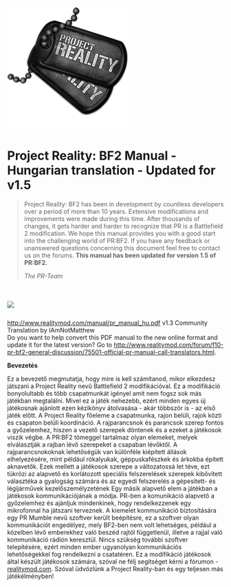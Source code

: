 # ![](/assets/PR_v1_Logo.png)

# **Project Reality: BF2 Manual - Hungarian translation - Updated for v1.5**

> Project Reality: BF2 has been in development by countless developers over a period of more than 10 years. Extensive modifications and improvements were made during this time. After thousands of changes, it gets harder and harder to recognize that PR is a Battlefield 2 modification. We hope this manual provides you with a good start into the challenging world of PR:BF2. If you have any feedback or unanswered questions concerning this document feel free to contact us on the forums. **This manual has been updated for version 1.5 of PR:BF2.**
>
> _The PR-Team_

# ![](/assets/flag.png)
http://www.realitymod.com/manual/pr_manual_hu.pdf
v1.3 Community Translation by IAmNotMatthew  
Do you want to help convert this PDF manual to the new online format and update it for the latest version? 
Go to http://www.realitymod.com/forum/f10-pr-bf2-general-discussion/75501-official-pr-manual-call-translators.html.

**Bevezetés**

Ez a bevezető megmutatja, hogy mire is kell számítanod, mikor elkezdesz játszani a Project Reality nevű Battlefield 2 modifikációval. Ez a modifikáció bonyolultabb és több csapatmunkát igényel amit nem fogsz sok más játékban megtalálni. Mivel ez a játék nehezebb, ezért minden egyes új játékosnak ajánlott ezen kézikönyv átolvasása - akár többször is - az első játék előtt.
A Project Reality főeleme a csapatmunka, rajon belüli, rajok közti és csapaton belüli koordináció. A rajparancsnok és parancsok szerep fontos a győzelemhez, hiszen a vezető szerepek döntenek és a ezeket a játékosok viszik végbe. A PR:BF2 tömeggel tartalmaz olyan elemeket, melyek elválasztják a rajban lévő szerepeket a csapaban lévőktől. A rajparancsnokoknak lehetőségük van különféle kiépített állások elhelyezésére, mint például rókalyukak, géppuskafészkek és árkokba épített aknavetők. Ezek mellett a játékosok szerepe a változatossá let téve, ezt tükrözi az alapvető és korlátozott speciális felszerelések szerepek kibővített választéka a gyalogság számára és az egyedi felszerelés a gépesített- és légijárművek kezelőszemélyzetének
Egy másik alapvető elem a játékban a játékosok kommunikációjának a módja. PR-ben a komunikáció alapvető a győzelemhez és ajánljuk mindenkinek, hogy rendelkezzenek egy mikrofonnal ha játszani terveznek. A kiemelet kommunikáció biztosítására egy PR Mumble nevű szoftver került beépítésre, ez a szoftver olyan kommunikációt engedélyez, mely BF2-ben nem volt lehetséges, például a közelben lévő emberekhez való beszéd rajtól függetlenül, illetve a rajjal való kommunikáció rádión keresztül. Nincs szükség további szoftver telepítésére, ezért minden ember ugyanolyan kommunikációs lehetőségekkel fog rendelkezni a csatatéren. 
Ez a modifikáció játékosok által készült játékosok számára, szóval ne félj segítséget kérni a fórumon - [realitymod.com](http://www.realitymod.com/forum/f360-general-technical-support). Szóval üdvözlünk a Project Reality-ban és egy teljesen más játékélményben!
